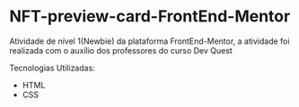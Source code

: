 # NFT-preview-card-FrontEnd-Mentor
Atividade de nível 1(Newbie) da plataforma FrontEnd-Mentor, a atividade foi realizada com o auxílio dos professores do curso Dev Quest

Tecnologias Utilizadas:
- HTML
- CSS
